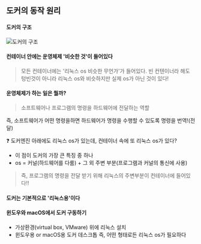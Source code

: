 ## 도커의 동작 원리

#### 도커의 구조
![도커의 구조](https://github.com/user-attachments/assets/02650124-51e5-4f90-aec6-d4630ab4f742)

#### 컨테이너 안에는 운영체제 '비슷한 것'이 들어있다

> 모든 컨테이너에는 '리눅스 os 비슷한 무언가'가 들어있다.
빈 컨텐이너라 해도 텅빈것이 아니라 리눅스 os와 비슷하지만 실제 os가 아닌 것이 있다!

#### 운영체제가 하는 일은 뭘까?
> 소프트웨어나 프로그램의 명령을 하드웨어에 전달하는 역할

즉, 소프트웨어가 어떤 명령을하면 하드웨어가 명령을 수행할 수 있도록 명령을 번역!(전달)

❓ 도커엔진 아래에도 리눅스 os가 있는데, 컨테이너 속에 또 리눅스 os가 있다?
- 이 점이 도커의 가장 큰 특징 중 하나
- os = 커널(하드웨어를 다룸) + 그 외 주변 부분(프로그램과 커널의 통신에 사용)
> 즉, 프로그램의 명령을 전달 받기 위해 리눅스의 주변부분이 컨테이너에 들어있다!!

#### 도커는 기본적으로 '리눅스용'이다

#### 윈도우와 macOS에서 도커 구동하기
- 가상환경(virtual box, VMware) 위에 리눅스 설치
- 윈도우용 or macOS용 도커 데스크톱
즉, 어떤 형태로든 리눅스 os가 필요하다

